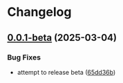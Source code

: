 # Changelog

## [0.0.1-beta](https://github.com/ExpediaGroup/expediagroup-java-sdk/compare/expediagroup-sdk-openapi-plugin-v0.0.0-beta...expediagroup-sdk-openapi-plugin-v0.0.1-beta) (2025-03-04)


### Bug Fixes

* attempt to release beta ([65dd36b](https://github.com/ExpediaGroup/expediagroup-java-sdk/commit/65dd36bdbf5f13ce0b06bb203fe3425bbaf436ff))
